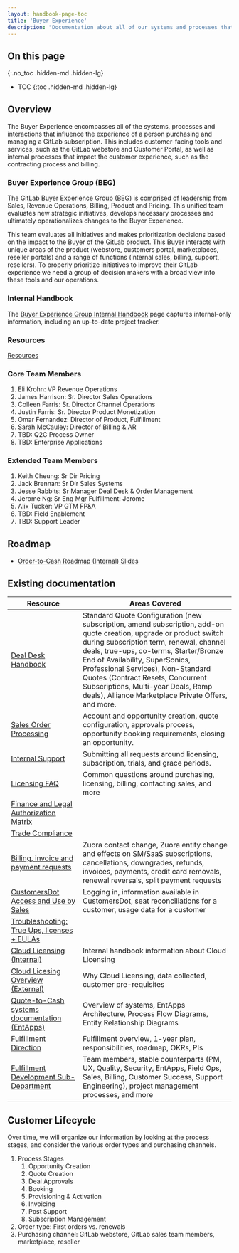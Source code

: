 ```yaml
---
layout: handbook-page-toc
title: 'Buyer Experience'
description: "Documentation about all of our systems and processes that impact the GitLab buyer experience."
---
```

## On this page

{:.no_toc .hidden-md .hidden-lg}

- TOC
  {:toc .hidden-md .hidden-lg}

## Overview

The Buyer Experience encompasses all of the systems, processes and interactions that influence the experience of a person purchasing and managing a GitLab subscription. This includes customer-facing tools and services, such as the GitLab webstore and Customer Portal, as well as internal processes that impact the customer experience, such as the contracting process and billing. 

### Buyer Experience Group (BEG)

The GitLab Buyer Experience Group (BEG) is comprised of leadership from Sales, Revenue Operations, Billing, Product and Pricing. This unified team evaluates new strategic initiatives, develops necessary processes and ultimately operationalizes changes to the Buyer Experience.

This team evaluates all initiatives and makes prioritization decisions based on the impact to the Buyer of the GitLab product. This Buyer interacts with unique areas of the product (webstore, customers portal, marketplaces, reseller portals) and a range of functions (internal sales, billing, support, resellers). To properly prioritize initiatives to improve their GitLab experience we need a group of decision makers with a broad view into these tools and our operations.

### Internal Handbook

The [Buyer Experience Group Internal Handbook](https://internal-handbook.gitlab.io/handbook/sales/buyer-experience-group/) page captures internal-only information, including an up-to-date project tracker. 

### Resources
[Resources](/handbook/marketing/digital-experience/buyer-experience-repository/)

### Core Team Members
1. Eli Krohn: VP Revenue Operations
1. James Harrison: Sr. Director Sales Operations
1. Colleen Farris: Sr. Director Channel Operations
1. Justin Farris: Sr. Director Product Monetization
1. Omar Fernandez: Director of Product, Fulfillment
1. Sarah McCauley: Director of Billing & AR
1. TBD: Q2C Process Owner
1. TBD: Enterprise Applications

### Extended Team Members
1. Keith Cheung: Sr Dir Pricing 
1. Jack Brennan: Sr Dir Sales Systems
1. Jesse Rabbits: Sr Manager Deal Desk & Order Management
1. Jerome Ng: Sr Eng Mgr Fulfillment: Jerome
1. Alix Tucker: VP GTM FP&A
1. TBD: Field Enablement
1. TBD: Support Leader

## Roadmap

* [Order-to-Cash Roadmap (Internal) Slides](https://docs.google.com/presentation/d/1eTH09QZqnazJ4jh-jVGTEYEFA3m6R2jwWuhY5_EtPL4/edit)


## Existing documentation

| Resource  | Areas Covered | 
| --------  | ------------- |
| [Deal Desk Handbook](/handbook/sales/field-operations/sales-operations/deal-desk/) | Standard Quote Configuration (new subscription, amend subscription, add-on quote creation, upgrade or product switch during subscription term, renewal, channel deals, true-ups, co-terms, Starter/Bronze End of Availability, SuperSonics, Professional Services), Non-Standard Quotes (Contract Resets, Concurrent Subscriptions, Multi-year Deals, Ramp deals), Alliance Marketplace Private Offers, and more.  | 
| [Sales Order Processing](handbook/sales/field-operations/order-processing/) | Account and opportunity creation, quote configuration, approvals process, opportunity booking requirements, closing an opportunity. |
| [Internal Support](/handbook/support/internal-support/) | Submitting all requests around licensing, subscription, trials, and grace periods. | 
| [Licensing FAQ](https://about.gitlab.com/pricing/licensing-faq/) | Common questions around purchasing, licensing, billing, contacting sales, and more | 
| [Finance and Legal Authorization Matrix](/handbook/finance/authorization-matrix/) | | 
| [Trade Compliance](https://about.gitlab.com/handbook/legal/trade-compliance/) | |
| [Billing, invoice and payment requests](/handbook/support/license-and-renewals/workflows/billing_contact_change_payments.html) | Zuora contact change, Zuora entity change and effects on SM/SaaS subscriptions, cancellations, downgrades, refunds, invoices, payments, credit card removals, renewal reversals, split payment requests | 
| [CustomersDot Access and Use by Sales](/handbook/sales/field-operations/customersdot-access-and-use/) | Logging in, information available in CustomersDot, seat reconciliations for a customer, usage data for a customer | 
| [Troubleshooting: True Ups, licenses + EULAs](https://about.gitlab.com/handbook/business-technology/enterprise-applications/quote-to-cash/troubleshooting/) | |
| [Cloud Licensing (Internal)](https://internal-handbook.gitlab.io/handbook/product/fulfillment/cloudlicensing/cloud-licensing/) | Internal handbook information about Cloud Licensing | 
| [Cloud Licesing Overview (External)](https://about.gitlab.com/pricing/licensing-faq/cloud-licensing/) | Why Cloud Licensing, data collected, customer pre-requisites | 
| [Quote-to-Cash systems documentation (EntApps)](/handbook/business-technology/enterprise-applications/quote-to-cash/) | Overview of systems, EntApps Architecture, Process Flow Diagrams, Entity Relationship Diagrams | 
| [Fulfillment Direction](/direction/fulfillment/) | Fulfillment overview, 1-year plan, responsibilities, roadmap, OKRs, PIs | 
| [Fulfillment Development Sub-Department](/handbook/engineering/development/fulfillment/) | Team members, stable counterparts (PM, UX, Quality, Security, EntApps, Field Ops, Sales, Billing, Customer Success, Support Engineering), project management processes, and more | 


## Customer Lifecycle

Over time, we will organize our information by looking at the process stages, and consider the various order types and purchasing channels. 

1. Process Stages
   1. Opportunity Creation
   2. Quote Creation
   3. Deal Approvals
   4. Booking
   5. Provisioning & Activation
   6. Invoicing
   7. Post Support
   8. Subscription Management
2. Order type: First orders vs. renewals
3. Purchasing channel: GitLab webstore, GitLab sales team members, marketplace, reseller
